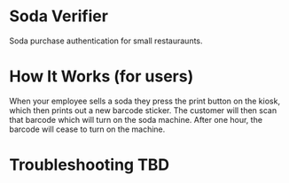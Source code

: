 # Soda Verifier
Soda purchase authentication for small restauraunts. 

# How It Works (for users)
When your employee sells a soda they press the print button on the kiosk, which then prints out a new barcode sticker. The customer will then scan that barcode which will turn on the soda machine. After one hour, the barcode will cease to turn on the machine. 

# Troubleshooting TBD
